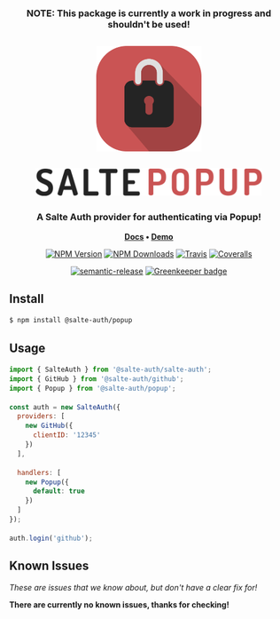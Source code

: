 <h3 align="center">
	NOTE: This package is currently a work in progress and shouldn't be used!
</h3>

<h2 align="center">
  <div>
    <a href="https://github.com/salte-auth/popup">
      <img height="190px" src="https://raw.githubusercontent.com/salte-auth/logos/master/images/logo.svg?sanitize=true">
      <br>
      <br>
      <img height="50px" src="https://raw.githubusercontent.com/salte-auth/logos/master/images/%40salte-auth/popup.svg?sanitize=true">
    </a>
  </div>
</h2>

<h3 align="center">
	A Salte Auth provider for authenticating via Popup!
</h3>

<p align="center">
	<strong>
		<a href="https://salte-auth.gitbook.io">Docs</a>
		•
		<a href="https://salte-auth-demo.glitch.me">Demo</a>
	</strong>
</p>

<div align="center">

  [![NPM Version][npm-version-image]][npm-url]
  [![NPM Downloads][npm-downloads-image]][npm-url]
  [![Travis][travis-ci-image]][travis-ci-url]
  [![Coveralls][coveralls-image]][coveralls-url]

  [![semantic-release][semantic-release-image]][semantic-release-url]
  [![Greenkeeper badge][greenkeeper-image]][greenkeeper-url]

</div>

## Install

```sh
$ npm install @salte-auth/popup
```

## Usage

```js
import { SalteAuth } from '@salte-auth/salte-auth';
import { GitHub } from '@salte-auth/github';
import { Popup } from '@salte-auth/popup';

const auth = new SalteAuth({
  providers: [
    new GitHub({
      clientID: '12345'
    })
  ],

  handlers: [
    new Popup({
      default: true
    })
  ]
});

auth.login('github');
```

## Known Issues

_These are issues that we know about, but don't have a clear fix for!_

**There are currently no known issues, thanks for checking!**

[npm-version-image]: https://img.shields.io/npm/v/@salte-auth/popup.svg?style=flat
[npm-downloads-image]: https://img.shields.io/npm/dm/@salte-auth/popup.svg?style=flat
[npm-url]: https://npmjs.org/package/@salte-auth/popup

[travis-ci-image]: https://img.shields.io/travis/com/salte-auth/popup/master.svg?style=flat
[travis-ci-url]: https://travis-ci.com/salte-auth/popup

[coveralls-image]: https://img.shields.io/coveralls/salte-auth/popup/master.svg
[coveralls-url]: https://coveralls.io/github/salte-auth/popup?branch=master

[commitizen-image]: https://img.shields.io/badge/commitizen-friendly-brightgreen.svg
[commitizen-url]: https://commitizen.github.io/cz-cli/

[semantic-release-url]: https://github.com/semantic-release/semantic-release
[semantic-release-image]: https://img.shields.io/badge/%20%20%F0%9F%93%A6%F0%9F%9A%80-semantic--release-e10079.svg

[greenkeeper-image]: https://badges.greenkeeper.io/salte-auth/popup.svg
[greenkeeper-url]: https://greenkeeper.io
